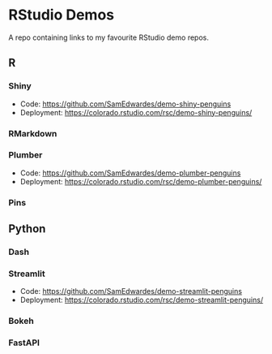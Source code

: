 # RStudio Demos

A repo containing links to my favourite RStudio demo repos.

## R

### Shiny

- Code: <https://github.com/SamEdwardes/demo-shiny-penguins>
- Deployment: <https://colorado.rstudio.com/rsc/demo-shiny-penguins/>

### RMarkdown

### Plumber

- Code: <https://github.com/SamEdwardes/demo-plumber-penguins>
- Deployment: <https://colorado.rstudio.com/rsc/demo-plumber-penguins/>

### Pins

## Python

### Dash

### Streamlit

- Code: <https://github.com/SamEdwardes/demo-streamlit-penguins>
- Deployment: <https://colorado.rstudio.com/rsc/demo-streamlit-penguins/>

### Bokeh

### FastAPI
